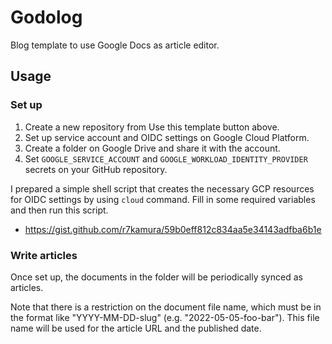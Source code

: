 # Godolog

Blog template to use Google Docs as article editor.

## Usage

### Set up

1. Create a new repository from Use this template button above.
2. Set up service account and OIDC settings on Google Cloud Platform.
3. Create a folder on Google Drive and share it with the account.
4. Set `GOOGLE_SERVICE_ACCOUNT` and `GOOGLE_WORKLOAD_IDENTITY_PROVIDER` secrets on your GitHub repository.

I prepared a simple shell script that creates the necessary GCP resources for OIDC settings by using `cloud` command. Fill in some required variables and then run this script.

- https://gist.github.com/r7kamura/59b0eff812c834aa5e34143adfba6b1e

### Write articles

Once set up, the documents in the folder will be periodically synced as articles.

Note that there is a restriction on the document file name,
which must be in the format like "YYYY-MM-DD-slug" (e.g. "2022-05-05-foo-bar").
This file name will be used for the article URL and the published date.
